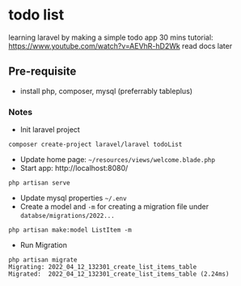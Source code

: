 # todo list
 
learning laravel by making a simple todo app
30 mins tutorial: https://www.youtube.com/watch?v=AEVhR-hD2Wk
read docs later

## Pre-requisite
- install php, composer, mysql (preferrably tableplus)

### Notes
- Init laravel project
```
composer create-project laravel/laravel todoList
```
- Update home page: `~/resources/views/welcome.blade.php`
- Start app: http://localhost:8080/
```
php artisan serve 
```
- Update mysql properties `~/.env`
- Create a model and `-m` for creating a migration file under `databse/migrations/2022...`
```
php artisan make:model ListItem -m
```
- Run Migration
```
php artisan migrate
Migrating: 2022_04_12_132301_create_list_items_table
Migrated:  2022_04_12_132301_create_list_items_table (2.24ms)
```
